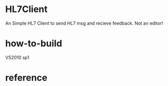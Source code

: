 HL7Client
=========
An Simple HL7 Client to send HL7 msg and recieve feedback.
Not an editor!


how-to-build
============
VS2010 sp1


reference
=========

